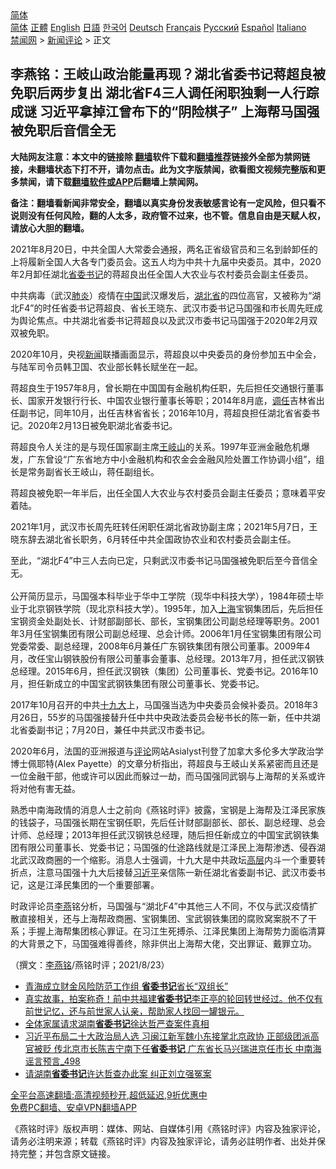  <!-- 面包屑导航 --> <div class="breadcrumb"><!-- GTranslate: https://gtranslate.io/ -->  <div class="switcher notranslate">  <div class="selected">  <a href="#" onclick="return false;"> 简体</a>  </div>  <div class="option">  <a href="https://www.bannedbook.org" onclick="doGTranslate('zh-CN|zh-CN');jQuery('div.switcher div.selected a').html(jQuery(this).html());return false;" title="简体中文" class="nturl selected"> 简体</a>  <a href="https://www.bannedbook.org/zh-tw/" onclick="doGTranslate('zh-CN|zh-TW');jQuery('div.switcher div.selected a').html(jQuery(this).html());return false;" title="繁體中文" class="nturl"> 正體</a>  <a href="https://www.bannedbook.org/en/" onclick="doGTranslate('zh-CN|en');jQuery('div.switcher div.selected a').html(jQuery(this).html());return false;" title="English" class="nturl"> English</a>  <a href="https://www.bannedbook.org/ja/" onclick="doGTranslate('zh-CN|ja');jQuery('div.switcher div.selected a').html(jQuery(this).html());return false;" title="日本語" class="nturl"> 日語</a>  <a href="https://www.bannedbook.org/ko/" onclick="doGTranslate('zh-CN|ko');jQuery('div.switcher div.selected a').html(jQuery(this).html());return false;" title="한국어" class="nturl"> 한국어</a>  <a href="https://www.bannedbook.org/de/" onclick="doGTranslate('zh-CN|de');jQuery('div.switcher div.selected a').html(jQuery(this).html());return false;" title="Deutsch" class="nturl"> Deutsch</a>  <a href="https://www.bannedbook.org/fr/" onclick="doGTranslate('zh-CN|fr');jQuery('div.switcher div.selected a').html(jQuery(this).html());return false;" title="Français" class="nturl"> Français</a>  <a href="https://www.bannedbook.org/ru/" onclick="doGTranslate('zh-CN|ru');jQuery('div.switcher div.selected a').html(jQuery(this).html());return false;" title="Русский" class="nturl"> Русский</a>  <a href="https://www.bannedbook.org/es/" onclick="doGTranslate('zh-CN|es');jQuery('div.switcher div.selected a').html(jQuery(this).html());return false;" title="Español" class="nturl"> Español</a>  <a href="https://www.bannedbook.org/it/" onclick="doGTranslate('zh-CN|it');jQuery('div.switcher div.selected a').html(jQuery(this).html());return false;" title="Italiano" class="nturl"> Italiano</a>  </div>  </div>      <div class='breadcrumb-sub'><!-- Breadcrumb NavXT 6.3.0 --> <a href="https://www.bannedbook.org/" class="home">禁闻网</a> &gt; <a href="https://www.bannedbook.org/bnews/comments/" class="category">新闻评论</a> &gt; 正文</div></div><h2>李燕铭：王岐山政治能量再现？湖北省委书记蒋超良被免职后两步复出 湖北省F4三人调任闲职独剩一人行踪成谜 习近平拿掉江曾布下的“阴险棋子” 上海帮马国强被免职后音信全无</h2> <p class="notice"><b>大陆网友注意：本文中的链接除 <a href="https://github.com/bannedbook/fanqiang" >翻墙</a>软件下载和<a href="https://github.com/killgcd/justmysocks/blob/master/README.md">翻墙推荐</a>链接外全部为禁网链接，未翻墙状态下打不开，请勿点击。此为文字版禁闻，欲看图文视频完整版和更多禁闻，请下载<a href="https://github.com/bannedbook/fanqiang">翻墙软件或APP</a>后翻墙上禁闻网。</p><p>备注：翻墙看新闻非常安全，翻墙以真实身份发表敏感言论有一定风险，但只看不说则没有任何风险，翻的人太多，政府管不过来，也不管。信息自由是天赋人权，请放心大胆的翻墙。</b></p>  <div class="entry"> <p></p> <p>2021年8月20日&#65292;中共全国人大常委会通报&#65292;两名正省级官员和三名到龄卸任的上将履新全国人大各专门委员会&#12290;这五人均为中共十九届中央委员&#12290;其中&#65292;2020年2月卸任湖北<a href="https://www.bannedbook.org/bnews/tag/%e7%9c%81%e5%a7%94%e4%b9%a6%e8%ae%b0/" class="st_tag internal_tag" rel="tag" title="标签 省委书记 下的日志">省委书记</a>的蒋超良出任全国人大农业与农村委员会副主任委员&#12290;</p> <p>   中共病毒&#65288;武汉<a href="https://www.bannedbook.org/bnews/tag/%e8%82%ba%e7%82%8e/" class="st_tag internal_tag" rel="tag" title="标签 肺炎 下的日志">肺炎</a>&#65289;疫情在<span class='wp_keywordlink_affiliate'><a href="https://www.bannedbook.org/" title="中国" target="_blank">中国</a></span>武汉爆发后&#65292;<a href="https://www.bannedbook.org/bnews/tag/%E6%B9%96%E5%8C%97%E7%9C%81/" class="st_tag internal_tag" rel="tag" title="标签 湖北省 下的日志">湖北省</a>的四位高官&#65292;又被称为&#8220;湖北F4&#8221;的时任省委书记蒋超良&#12289;省长王晓东&#12289;武汉市委书记马国强和市长周先旺成为舆论焦点&#12290;中共湖北省委书记蒋超良以及武汉市委书记马国强于2020年2月双双被免职&#12290;</p> <p>2020年10月&#65292;央视<span class='wp_keywordlink_affiliate'><a href="https://www.bannedbook.org/" title="新闻">新闻</a></span>联播画面显示&#65292;蒋超良以中央委员的身份参加五中全会&#65292;与陆军司令员韩卫国&#12289;农业部长韩长赋坐在一起&#12290;</p>  <p>蒋超良生于1957年8月&#65292;曾长期在中国国有金融机构任职&#65292;先后担任交通银行董事长&#12289;国家开发银行行长&#12289;中国农业银行董事长等职&#65307;2014年8月底&#65292;<a href="https://www.bannedbook.org/bnews/tag/%E8%B0%83%E4%BB%BB/" class="st_tag internal_tag" rel="tag" title="标签 调任 下的日志">调任</a>吉林省出任副书记&#65292;同年10月&#65292;出任吉林省省长&#65307;2016年10月&#65292;蒋超良担任湖北省省委书记&#12290;2020年2月13日被免职湖北省委书记&#12290;</p> <p>蒋超良令人关注的是与现任国家副主席<a href="https://www.bannedbook.org/bnews/tag/%e7%8e%8b%e5%b2%90%e5%b1%b1/" class="st_tag internal_tag" rel="tag" title="标签 王岐山 下的日志">王岐山</a>的关系&#12290;1997年亚洲金融危机爆发&#65292;广东曾设&#8220;广东省地方中小金融机构和农金会金融风险处置工作协调小组&#8221;&#65292;组长是常务副省长王岐山&#65292;蒋任副组长&#12290;</p> <p>蒋超良被免职一年半后&#65292;出任全国人大农业与农村委员会副主任委员&#65307;意味着平安着陆&#12290;</p> <p>   2021年1月&#65292;武汉市长周先旺转任闲职任湖北省政协副主席&#65307;2021年5月7日&#65292;王晓东辞去湖北省长职务&#65292;6月转任中共全国政协农业和农村委员会副主任&#12290;</p>  <p>至此&#65292;&#8220;湖北F4&#8221;中三人去向已定&#65292;只剩武汉市委书记马国强被免职后至今音信全无&#12290;<br />&nbsp; <br />公开简历显示&#65292;马国强本科毕业于华中工学院&#65288;现华中科技大学&#65289;&#65292;1984年硕士毕业于北京钢铁学院&#65288;现北京科技大学&#65289;&#12290;1995年&#65292;加入<a href="https://www.bannedbook.org/bnews/tag/%e4%b8%8a%e6%b5%b7/" class="st_tag internal_tag" rel="tag" title="标签 上海 下的日志">上海</a>宝钢集团后&#65292;先后担任宝钢资金处副处长&#12289;计财部副部长&#12289;部长&#65292;宝钢集团公司副总经理等职务&#12290;2001年3月任宝钢集团有限公司副总经理&#12289;总会计师&#12290;2006年1月任宝钢集团有限公司党委常委&#12289;副总经理&#65292;2008年6月兼任广东钢铁集团有限公司董事&#12290;2009年4月&#65292;改任宝山钢铁股份有限公司董事会董事&#12289;总经理&#12290;2013年7月&#65292;担任武汉钢铁总经理&#12290;2015年6月&#65292;担任武汉钢铁&#65288;集团&#65289;公司董事长&#12289;党委书记&#12290;2016年10月&#65292;担任新成立的中国宝武钢铁集团有限公司董事长&#12289;党委书记&#12290;</p> <p>2017年10月召开的中共<a href="https://www.bannedbook.org/bnews/tag/%e5%8d%81%e4%b9%9d%e5%a4%a7/" class="st_tag internal_tag" rel="tag" title="标签 十九大 下的日志">十九大</a>上&#65292;马国强当选为中央委员会候补委员&#12290;2018年3月26日&#65292;55岁的马国强接替升任中共中央政法委员会秘书长的陈一新&#65292;任中共湖北省委副书记&#65307;7月20日&#65292;兼任中共武汉市委书记&#12290;</p> <p>   2020年6月&#65292;法国的亚洲报道与<span class='wp_keywordlink_affiliate'><a href="https://www.bannedbook.org/bnews/comments/" title="新闻评论" target="_blank">评论</a></span>网站Asialyst刊登了加拿大多伦多大学政治学博士佩耶特(Alex Payette&#65289;的文章分析指出&#65292;蒋超良与王岐山关系紧密而且还是一位金融干部&#65292;他或许可以因此而躲过一劫&#65292;而马国强同武钢与上海帮的关系或许将对他有害无益&#12290;</p> <p>熟悉中南海政情的消息人士之前向&#12298;燕铭时评&#12299;披露&#65292;宝钢是上海帮及江泽民家族的钱袋子&#65292;马国强长期在宝钢任职&#65292;先后任计财部副部长&#12289;部长&#12289;副总经理&#12289;总会计师&#12289;总经理&#65307;2013年担任武汉钢铁总经理&#65292;随后担任新成立的中国宝武钢铁集团有限公司董事长&#12289;党委书记&#65307;马国强的仕途路线就是江泽民上海帮渗透&#12289;侵吞湖北武汉政商圈的一个缩影&#12290;消息人士强调&#65292;十九大是中共政坛<span class='wp_keywordlink_affiliate'><a href="https://www.bannedbook.org/bnews/ccpdope/" title="中共高层内幕" target="_blank">高层</a></span>内斗一个重要转折点&#65292;注意马国强十九大后接替<a href="https://www.bannedbook.org/bnews/tag/%e4%b9%a0%e8%bf%91%e5%b9%b3/" class="st_tag internal_tag" rel="tag" title="标签 习近平 下的日志">习近平</a>亲信陈一新任湖北省委副书记&#12289;武汉市委书记&#65292;这是江泽民集团的一个重要部署&#12290;</p>  <p>   时政评论员<a href="https://www.bannedbook.org/bnews/tag/%e6%9d%8e%e7%87%95/" class="st_tag internal_tag" rel="tag" title="标签 李燕 下的日志">李燕</a>铭分析&#65292;马国强与&#8220;湖北F4&#8221;中其他三人不同&#65292;不仅与武汉疫情扩散直接相关&#65292;还与上海帮政商圈&#12289;宝钢集团&#12289;宝武钢铁集团的腐败窝案脱不了干系&#65307;手握上海帮集团核心罪证&#12290;在习江生死搏杀&#12289;江泽民集团上海帮势力面临清算的大背景之下&#65292;马国强难得善终&#65292;除非供出上海帮大佬&#65292;交出罪证&#12289;戴罪立功&#12290;</p> <p>&#65288;撰文&#65306;<a href="https://www.bannedbook.org/bnews/tag/%e6%9d%8e%e7%87%95%e9%93%ad/" class="st_tag internal_tag" rel="tag" title="标签 李燕铭 下的日志">李燕铭</a>/燕铭时评&#65307;2021/8/23&#65289;</p> <ul class='op-related-articles' title='相关阅读'> <li><a href='https://www.bannedbook.org/bnews/baitai/20210816/1607343.html' target='_blank'>青海成立财金风险防范工作组 <b>省委书记</b>省长“双组长”</a></li> <li><a href='https://www.bannedbook.org/bnews/bannedvideo/20210816/1607185.html' target='_blank'>真实故事，拍案称奇！前中共福建<b>省委书记</b>李正亭的轮回转世经过。他不仅有前世记忆，还与前世家人认亲，帮助家人找回一罐银元。</a></li> <li><a href='https://www.bannedbook.org/bnews/baitai/20210816/1607159.html' target='_blank'>全体家属请求湖南<b>省委书记</b>徐达哲严查案件真相</a></li> <li><a href='https://www.bannedbook.org/bnews/comments/20210813/1605341.html' target='_blank'>习近平布局二十大政治局人选 习闽江新军魏小东接掌北京政协 正部级团派高官被贬 传北京市长陈吉宁南下任<b>省委书记</b> 广东省长马兴瑞进京任市长 中南海谣言预言_498</a></li> <li><a href='https://www.bannedbook.org/bnews/baitai/20210810/1603779.html' target='_blank'>请湖南<b>省委书记</b>许达哲查办此案 纠正刘立强冤案</a></li> </ul> <p class="texttj"> <a href="https://github.com/bannedbook/fanqiang/wiki/V2ray%E6%9C%BA%E5%9C%BA" target="_blank">全平台高速翻墙:高清视频秒开,超低延迟,9折优惠中</a><br/> <a href="https://github.com/bannedbook/fanqiang/wiki/%E7%A6%81%E9%97%BB%E7%BD%91%E5%AE%89%E5%8D%93%E7%BF%BB%E5%A2%99%E6%96%B0%E9%97%BBAPP" target="_blank">免费PC翻墙、安卓VPN翻墙APP</a></p><p>&#12298;燕铭时评&#12299;版权声明&#65306;媒体&#12289;网站&#12289;自媒体引用&#12298;燕铭时评&#12299;内容及独家评论&#65292;请务必注明来源&#65307;转载&#12298;燕铭时评&#12299;内容及独家评论&#65292;请务必註明作者&#12289;出处并保持完整&#65307;并包含原文链接&#12290;  </p> <a name='sharetosocial'></a>  <div style="margin-bottom:5px;padding-bottom:5px;clear:both"> <div id="archive-pix-1" class="banner-ads"> <!-- AuctionX Display platform tag START --> <div id="26318x728x90x621x_ADSLOT2" clicktrack="%%CLICK_URL_ESC%%"></div> <!-- AuctionX Display platform tag END --> </div> <div id="archive-pix-2" class="banner-ads"> <!-- AuctionX Display platform tag START --> <div id="26315x300x250x621x_ADSLOT2" clicktrack="%%CLICK_URL_ESC%%"></div> <!-- AuctionX Display platform tag END --> </div> </div>  <div id="archive-pix-1" class="banner-ads"> <!-- AuctionX Display platform tag START --> <div id="26318x728x90x621x_ADSLOT3" clicktrack="%%CLICK_URL_ESC%%"></div> <!-- AuctionX Display platform tag END --> </div> </div><!--END ENTRY--> 